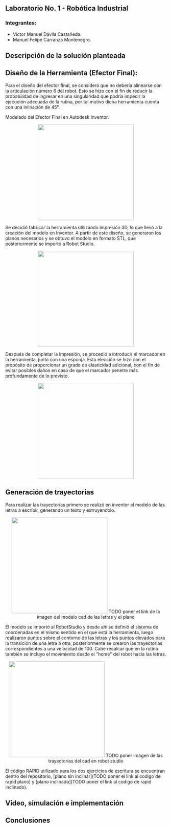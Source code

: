 ## Laboratorio No. 1 - Robótica Industrial
### Integrantes: 
- Victor Manuel Dávila Castañeda.
- Manuel Felipe Carranza Montenegro.
## Descripción de la solución planteada
## Diseño de la Herramienta (Efector Final):

Para el diseño del efector final, se consideró que no debería alinearse con la articulación número 6 del robot. Esto se hizo con el fin de reducir la probabilidad de ingresar en una singularidad que podría impedir la ejecución adecuada de la rutina, por tal motivo dicha herramienta cuenta con una inlinación de 45°.

Modelado del Efector Final en Autodesk Inventor.

<div>
<p style = 'text-align:center;' align="center">
<img src="https://github.com/victordavila2311/LAB1Robotica_Manuel_Victor/assets/82252851/3e54788c-fd73-4fbc-b19a-a6e3236d5a12" width="300px" 
</p>
</div>

Se decidió fabricar la herramienta utilizando impresión 3D, lo que llevó a la creación del modelo en Inventor. A partir de este diseño, se generaron los planos necesarios y se obtuvo el modelo en formato STL, que posteriormente se importó a Robot Studio.

<div>
<p style = 'text-align:center;' align="center">
<img src="https://github.com/victordavila2311/LAB1Robotica_Manuel_Victor/assets/82252851/9bc03ca1-a9e2-4eb7-ac9b-6e65cfd7f75d" width="300px" >
</p>
</div>

Después de completar la impresión, se procedió a introducir el marcador en la herramienta, junto con una esponja. Esta elección se hizo con el propósito de proporcionar un grado de elasticidad adicional, con el fin de evitar posibles daños en caso de que el marcador penetre más profundamente de lo previsto.

<div>
<p style = 'text-align:center;' align="center">
<img src="https://github.com/victordavila2311/LAB1Robotica_Manuel_Victor/assets/82252851/678d3ef2-2f87-432c-959a-20d94432932a" width="300px" >
</p>
</div>

## Generación de trayectorias

Para realizar las trayectorias primero se realizó en inventor el modelo de las letras a escribir, generando un texto y extruyendolo.
<div>
<p style = 'text-align:center;' align="center">
<img src="" width="300px">
  TODO poner el link de la imagen del modelo cad de las letras y el plano
</p>
</div>



El modelo se importó al RobotStudio y desde ahí se definió el sistema de coordenadas en el mismo sentido en el que está la herramienta, luego realizaron puntos sobre el contorno de las letras y los puntos elevados para la transición de una letra a otra, posteriormente se crearon las trayectorias correspondientes a una velocidad de 100. Cabe recalcar que en la rutina también se incluyo el movimiento desde el "home" del robot hacia las letras.


<div>
<p style = 'text-align:center;' align="center">
<img src="" width="300px">
  TODO poner imagen de las trayectorias del cad en robot studio
</p>
</div>


El código RAPID utilizado para los dos ejercicios de escritura se encuentran dentro del repositorio, [plano sin inclinar](TODO poner el link al codigo de rapid plano) y [plano inclinado](TODO poner el link al codigo de rapid inclinado).

## Video, simulación e implementación

## Conclusiones
